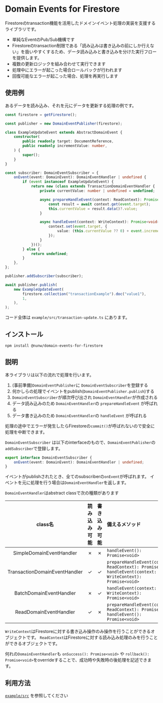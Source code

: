 # Domain Events for Firestore

Firestoreのtransaction機能を活用したドメインイベント処理の実装を支援するライブラリです。

- 単純なEventのPub/Sub機構です
- Firestoreのtransaction制限である「読み込みは書き込みの前にしか行えない」を扱いやすくするため、データ読み込みと書き込みを分けた実行フローを提供します。
- 複数の更新ロジックを組み合わせて実行できます
- 処理中にエラーが起こった場合ロールバックが行われます
- 回復可能なエラーが起こった場合、処理を再実行します


## 使用例

あるデータを読み込み、それを元にデータを更新する処理の例です。

```ts
const firestore = getFirestore();

const publisher = new DomainEventPublisher(firestore);

class ExampleUpdateEvent extends AbstractDomainEvent {
    constructor(
        public readonly target: DocumentReference,
        public readonly incrementValue: number,
    ) {
        super();
    }
}

const subscriber: DomainEventSubscriber = {
    onEvent(event: DomainEvent): DomainEventHandler | undefined {
        if (event instanceof ExampleUpdateEvent) {
            return new (class extends TransactionDomainEventHandler {
                private currentValue: number | undefined = undefined;

                async prepareHandleEvent(context: ReadContext): Promise<void> {
                    const result = await context.get(event.target);
                    this.currentValue = result.data()?.value;
                }

                async handleEvent(context: WriteContext): Promise<void> {
                    context.set(event.target, {
                        value: (this.currentValue ?? 0) + event.incrementValue,
                    });
                }
            })();
        } else {
            return undefined;
        }
    },
};

publisher.addSubscriber(subscriber);

await publisher.publish(
    new ExampleUpdateEvent(
        firestore.collection("transactionExample").doc("value1"),
        1,
    ),
);
```

コード全体は `example/src/transaction-update.ts` にあります。


## インストール

```bash
npm install @nunw/domain-events-for-firestore
```

## 説明

本ライブラリは以下の流れで処理を行います。

1. (事前準備)`DomainEventPublisher`に `DomainEventSubscriber`を登録する
2. 何かしらの処理でイベントをpublish(`DomainEventPublisher.publish`)する
3. `DomainEventSubscriber`が順次呼び出され `DomainEventHandler`が作成される
4. データ読み込みのため `DomainEventHandler`の `prepareHandleEvent` が呼ばれる
5. データ書き込みのため `DomainEventHandler`の `handleEvent` が呼ばれる

処理の途中でエラーが発生したらFirestoreの`commit()`が呼ばれないので安全に処理を中断できます。

`DomainEventSubscriber` は以下のinterfaceのもので、`DomainEventPublisher`の`addSubscriber`で登録します。

```ts
export interface DomainEventSubscriber {
    onEvent(event: DomainEvent): DomainEventHandler | undefined;
}
```

イベントがpublishされたとき、全てのsubscriberの`onEvent`が呼ばれます。
イベントを元に処理を行う場合は`DomainEventHandler`を返します。

`DomainEventHandler`はabstract classで次の種類があります

|            class名             | 読み込み可能 | 書き込み可能 | 備えるメソッド                                                                                                            |
|:-----------------------------:|:------:|:------:|:-------------------------------------------------------------------------------------------------------------------|
|   SimpleDomainEventHandler    |   ✗    |   ✗    | `handleEvent(): Promise<void>`                                                                                     |
| TransactionDomainEventHandler |   ✓    |   ✓    | `prepareHandleEvent(context: ReadContext): Promise<void>`<br/> `handleEvent(context: WriteContext): Promise<void>` |
|    BatchDomainEventHandler    |   ✗    |   ✓    | `handleEvent(context: WriteContext): Promise<void>`                                                                |
|    ReadDomainEventHandler     |   ✓    |   ✗    | `prepareHandleEvent(context: ReadContext): Promise<void>`<br/> `handleEvent(): Promise<void>`                      |

`WriteContext`はFirestoreに対する書き込み操作のみ操作を行うことができるオブジェクトです。
`ReadContext`はFirestoreに対する読み込み処理のみを行うことができるオブジェクトです。

何れの`DomainEventHandler`も `onSuccess(): Promise<void>` や `rollback(): Promise<void>`をoverrideすることで、成功時や失敗時の後処理を記述できます。

## 利用方法

[`example/src`](`example/src`) を参照してください